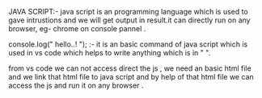 JAVA SCRIPT:-
            java script is an programming language which is used to gave intrustions and we will get output in result.it can directly run on any browser, eg- chrome on console pannel .

console.log(" hello..! "); :-
                it is an basic command of java script which is used in vs code which helps to write anything which is in " ".

from vs code we can not access direct the js , we need an basic html file and we link that html file to java script and by help of that html file we can access the js and run it on any browser .
